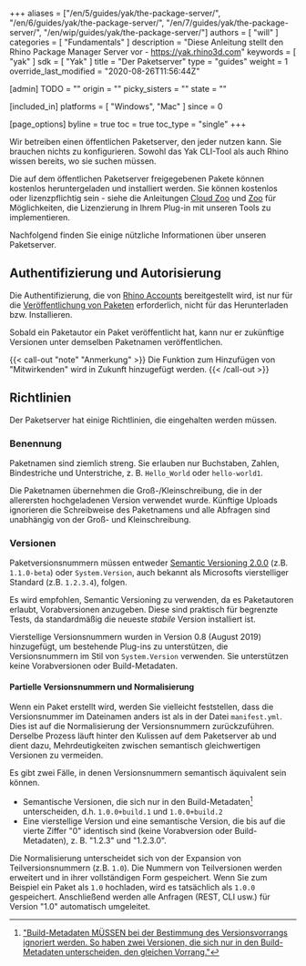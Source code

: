 ﻿+++
aliases = ["/en/5/guides/yak/the-package-server/", "/en/6/guides/yak/the-package-server/", "/en/7/guides/yak/the-package-server/", "/en/wip/guides/yak/the-package-server/"]
authors = [ "will" ]
categories = [ "Fundamentals" ]
description = "Diese Anleitung stellt den Rhino Package Manager Server vor - https://yak.rhino3d.com"
keywords = [ "yak" ]
sdk = [ "Yak" ]
title = "Der Paketserver"
type = "guides"
weight = 1
override_last_modified = "2020-08-26T11:56:44Z"

[admin]
TODO = ""
origin = ""
picky_sisters = ""
state = ""

[included_in]
platforms = [ "Windows", "Mac" ]
since = 0

[page_options]
byline = true
toc = true
toc_type = "single"
+++

Wir betreiben einen öffentlichen Paketserver, den jeder nutzen kann. Sie brauchen nichts zu konfigurieren. Sowohl das Yak CLI-Tool als auch Rhino wissen bereits, wo sie suchen müssen.

Die auf dem öffentlichen Paketserver freigegebenen Pakete können kostenlos heruntergeladen und installiert werden. Sie können kostenlos oder lizenzpflichtig sein - siehe die Anleitungen [Cloud Zoo](/guides/rhinocommon/cloudzoo/cloudzoo-overview/) und [Zoo](/guides/rhinocommon/rhinocommon-zoo-plugins/) für Möglichkeiten, die Lizenzierung in Ihrem Plug-in mit unseren Tools zu implementieren.

Nachfolgend finden Sie einige nützliche Informationen über unseren Paketserver.

## Authentifizierung und Autorisierung

Die Authentifizierung, die von [Rhino Accounts](https://accounts.rhino3d.com) bereitgestellt wird, ist nur für die [Veröffentlichung von Paketen](../pushing-a-package-to-the-server) erforderlich, nicht für das Herunterladen bzw. Installieren.

Sobald ein Paketautor ein Paket veröffentlicht hat, kann nur er zukünftige Versionen unter demselben Paketnamen veröffentlichen.

{{< call-out "note" "Anmerkung" >}}
Die Funktion zum Hinzufügen von "Mitwirkenden" wird in Zukunft hinzugefügt werden.
{{< /call-out >}}

## Richtlinien

Der Paketserver hat einige Richtlinien, die eingehalten werden müssen.

### Benennung

Paketnamen sind ziemlich streng. Sie erlauben nur Buchstaben, Zahlen, Bindestriche und Unterstriche, z. B. `Hello_World` oder `hello-world1`.

Die Paketnamen übernehmen die Groß-/Kleinschreibung, die in der allerersten hochgeladenen Version verwendet wurde. Künftige Uploads ignorieren die Schreibweise des Paketnamens und alle Abfragen sind unabhängig von der Groß- und Kleinschreibung.

### Versionen

Paketversionsnummern müssen entweder [Semantic Versioning 2.0.0](http://semver.org/spec/v2.0.0.html) (z.B. `1.1.0-beta`) oder `System.Version`, auch bekannt als Microsofts vierstelliger Standard (z.B. `1.2.3.4`), folgen.

Es wird empfohlen, Semantic Versioning zu verwenden, da es Paketautoren erlaubt, Vorabversionen anzugeben. Diese sind praktisch für begrenzte Tests, da standardmäßig die neueste _stabile_ Version installiert ist.

Vierstellige Versionsnummern wurden in Version 0.8 (August 2019) hinzugefügt, um bestehende Plug-ins zu unterstützen, die Versionsnummern im Stil von `System.Version` verwenden. Sie unterstützen keine Vorabversionen oder Build-Metadaten.

#### Partielle Versionsnummern und Normalisierung

Wenn ein Paket erstellt wird, werden Sie vielleicht feststellen, dass die Versionsnummer im Dateinamen anders ist als in der Datei `manifest.yml`. Dies ist auf die Normalisierung der Versionsnummern zurückzuführen. Derselbe Prozess läuft hinter den Kulissen auf dem Paketserver ab und dient dazu, Mehrdeutigkeiten zwischen semantisch gleichwertigen Versionen zu vermeiden.

Es gibt zwei Fälle, in denen Versionsnummern semantisch äquivalent sein können.

* Semantische Versionen, die sich nur in den Build-Metadaten[^1] unterscheiden, d.h. `1.0.0+build.1` und `1.0.0+build.2`
* Eine vierstellige Version und eine semantische Version, die bis auf die vierte Ziffer "0" identisch sind (keine Vorabversion oder Build-Metadaten), z. B. "1.2.3" und "1.2.3.0".

Die Normalisierung unterscheidet sich von der Expansion von Teilversionsnummern (z.B. `1.0`). Die Nummern von Teilversionen werden erweitert und in ihrer vollständigen Form gespeichert. Wenn Sie zum Beispiel ein Paket als `1.0` hochladen, wird es tatsächlich als `1.0.0` gespeichert. Anschließend werden alle Anfragen (REST, CLI usw.) für Version "1.0" automatisch umgeleitet.

[^1]: ["Build-Metadaten MÜSSEN bei der Bestimmung des Versionsvorrangs ignoriert werden. So haben zwei Versionen, die sich nur in den Build-Metadaten unterscheiden, den gleichen Vorrang."](https://semver.org/#spec-item-10)